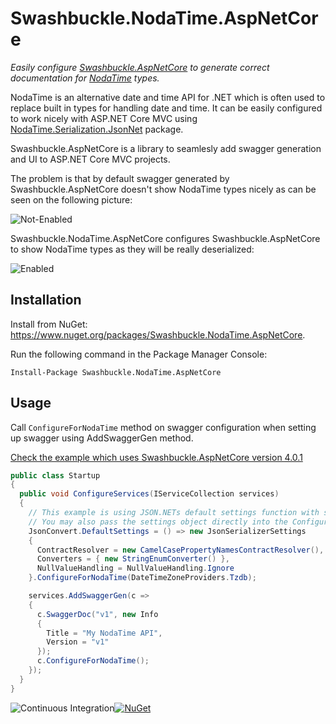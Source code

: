 # Swashbuckle.NodaTime.AspNetCore

*Easily configure [Swashbuckle.AspNetCore](https://github.com/domaindrivendev/Swashbuckle.AspNetCore) to generate correct documentation for [NodaTime](https://github.com/nodatime/nodatime) types.*

NodaTime is an alternative date and time API for .NET which is often used to replace built in types for handling date and time. It can be easily configured to work nicely with ASP.NET Core MVC using [NodaTime.Serialization.JsonNet](https://www.nuget.org/packages/NodaTime.Serialization.JsonNet) package.

Swashbuckle.AspNetCore is a library to seamlesly add swagger generation and UI to ASP.NET Core MVC projects.

The problem is that by default swagger generated by Swashbuckle.AspNetCore doesn't show NodaTime types nicely as can be seen on the following picture:

![Not-Enabled](https://raw.githubusercontent.com/buvinghausen/Swashbuckle.NodaTime.AspNetCore/master/images/not-enabled.png)

Swashbuckle.NodaTime.AspNetCore configures Swashbuckle.AspNetCore to show NodaTime types as they will be really deserialized:

![Enabled](https://raw.githubusercontent.com/buvinghausen/Swashbuckle.NodaTime.AspNetCore/master/images/enabled.png)

## Installation

Install from NuGet: https://www.nuget.org/packages/Swashbuckle.NodaTime.AspNetCore.

Run the following command in the Package Manager Console:

```
Install-Package Swashbuckle.NodaTime.AspNetCore
```

## Usage

Call `ConfigureForNodaTime` method on swagger configuration when setting up swagger using AddSwaggerGen method.

[Check the example which uses Swashbuckle.AspNetCore version 4.0.1](https://github.com/buvinghausen/Swashbuckle.NodaTime.AspNetCore/tree/master/example/Web)

```csharp
public class Startup
{
  public void ConfigureServices(IServiceCollection services)
  {
    // This example is using JSON.NETs default settings function with some sample overrides
    // You may also pass the settings object directly into the ConfigureForNodaTime function
    JsonConvert.DefaultSettings = () => new JsonSerializerSettings
    {
      ContractResolver = new CamelCasePropertyNamesContractResolver(),
      Converters = { new StringEnumConverter() },
      NullValueHandling = NullValueHandling.Ignore
    }.ConfigureForNodaTime(DateTimeZoneProviders.Tzdb);

    services.AddSwaggerGen(c =>
    {
      c.SwaggerDoc("v1", new Info
      {
        Title = "My NodaTime API",
        Version = "v1"
      });
      c.ConfigureForNodaTime();
    });
  }
}
```

![Continuous Integration](https://github.com/buvinghausen/Swashbuckle.NodaTime.AspNetCore/workflows/Continuous%20Integration/badge.svg?branch=master)[![NuGet](https://img.shields.io/nuget/v/Swashbuckle.NodaTime.AspNetCore.svg)](https://www.nuget.org/packages/Swashbuckle.NodaTime.AspNetCore/)
